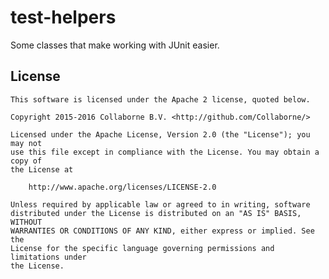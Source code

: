 test-helpers
====================

Some classes that make working with JUnit easier.

## License

    This software is licensed under the Apache 2 license, quoted below.

    Copyright 2015-2016 Collaborne B.V. <http://github.com/Collaborne/>

    Licensed under the Apache License, Version 2.0 (the "License"); you may not 
    use this file except in compliance with the License. You may obtain a copy of
    the License at

        http://www.apache.org/licenses/LICENSE-2.0

    Unless required by applicable law or agreed to in writing, software
    distributed under the License is distributed on an "AS IS" BASIS, WITHOUT
    WARRANTIES OR CONDITIONS OF ANY KIND, either express or implied. See the 
    License for the specific language governing permissions and limitations under
    the License.
    
